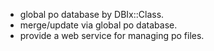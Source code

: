 
* global po database by DBIx::Class.
* merge/update via global po database.
* provide a web service for managing po files.
